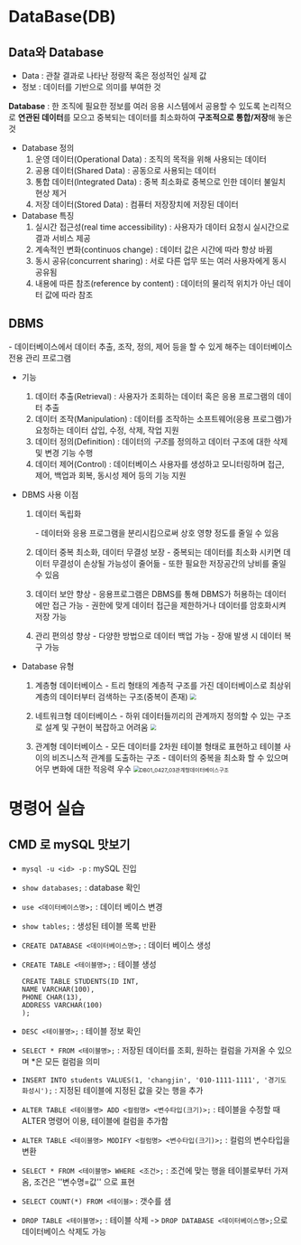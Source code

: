 # DataBase(DB)

## Data와 Database

- Data : 관찰 결과로 나타난 정량적 혹은 정성적인 실제 값
- 정보 : 데이터를 기반으로 의미를 부여한 것

**Database** : 한 조직에 필요한 정보를 여러 응용 시스템에서 공용할 수 있도록 논리적으로 **연관된 데이터**를 모으고 중복되는 데이터를 최소화하여 **구조적으로 통합/저장**해 놓은 것

- Database 정의
  1. 운영 데이터(Operational Data) : 조직의 목적을 위해 사용되는 데이터
  2. 공용 데이터(Shared Data) : 공동으로 사용되는 데이터
  3. 통합 데이터(Integrated Data) : 중복 최소화로 중복으로 인한 데이터 불일치 현상 제거
  4. 저장 데이터(Stored Data) : 컴퓨터 저장장치에 저장된 데이터
- Database 특징
  1. 실시간 접근성(real time accessibility) : 사용자가 데이터 요청시 실시간으로 결과 서비스 제공
  2. 계속적인 변화(continuos change) : 데이터 값은 시간에 따라 항상 바뀜
  3. 동시 공유(concurrent sharing) : 서로 다른 업무 또는 여러 사용자에게 동시 공유됨
  4. 내용에 따른 참조(reference by content) : 데이터의 물리적 위치가 아닌 데이터 값에 따라 참조

## DBMS

\- 데이터베이스에서 데이터 추출, 조작, 정의, 제어 등을 할 수 있게 해주는 데이터베이스 전용 관리 프로그램

- 기능
  1. 데이터 추출(Retrieval) : 사용자가 조회하는 데이터 혹은 응용 프로그램의 데이터 추출
  2. 데이터 조작(Manipulation) : 데이터를 조작하는 소프트웨어(응용 프로그램)가 요청하는 데이터 삽입, 수정, 삭제, 작업 지원
  3. 데이터 정의(Definition) : 데이터의 *구조*를 정의하고 데이터 구조에 대한 삭제 및 변경 기능 수행
  4. 데이터 제어(Control) : 데이터베이스 사용자를 생성하고 모니터링하며 접근, 제어, 백업과 회복, 동시성 제어 등의 기능 지원

- DBMS 사용 이점

  1. 데이터 독립화

     \- 데이터와 응용 프로그램을 분리시킴으로써 상호 영향 정도를 줄일 수 있음

  2. 데이터 중복 최소화, 데이터 무결성 보장
     \- 중복되는 데이터를 최소화 시키면 데이터 무결성이 손상될 가능성이 줄어듦
     \- 또한 필요한 저장공간의 낭비를 줄일 수 있음

  3. 데이터 보안 향상
     \- 응용프로그램은 DBMS를 통해 DBMS가 허용하는 데이터에만 접근 가능
     \- 권한에 맞게 데이터 접근을 제한하거나 데이터를 암호화시켜 저장 가능

  4. 관리 편의성 향상
     \- 다양한 방법으로 데이터 백업 가능
     \- 장애 발생 시 데이터 복구 가능

- Database 유형
  1. 계층형 데이터베이스
     \- 트리 형태의 계층적 구조를 가진 데이터베이스로 최상위 계층의 데이터부터 검색하는 구조(중복이 존재)
     <img src="C:\Users\hoon3\Git\TIL\DB\image\DB01_0427_01계층형데이터베이스구조.png" style="zoom:67%;" />
     
     
     
  2. 네트워크형 데이터베이스
     \- 하위 데이터들끼리의 관계까지 정의할 수 있는 구조로 설계 및 구현이 복잡하고 어려움
     <img src="C:\Users\hoon3\Git\TIL\DB\image\DB01_0427_02네트워크형데이터베이스구조.png" style="zoom: 67%;" />
     
     
     
  3. 관계형 데이터베이스
     \- 모든 데이터를 2차원 테이블 형태로 표현하고 테이블 사이의 비즈니스적 관계를 도출하는 구조
     \- 데이터의 중복을 최소화 할 수 있으며 어무 변화에 대한 적응력 우수
     <img src="C:\Users\hoon3\Git\TIL\DB\image\DB01_0427_03관계형데이터베이스구조.png" alt="DB01_0427_03관계형데이터베이스구조" style="zoom:67%;" />



# 명령어 실습

## CMD 로 mySQL 맛보기

- `mysql -u <id> -p` : mySQL 진입

- `show databases;` : database 확인

- `use <데이터베이스명>;` : 데이터 베이스 변경

- `show tables;` : 생성된 테이블 목록 반환

- `CREATE DATABASE <데이터베이스명>;` : 데이터 베이스 생성

- `CREATE TABLE <테이블명>;` : 테이블 생성

  ```mysql
  CREATE TABLE STUDENTS(ID INT, 
  NAME VARCHAR(100), 
  PHONE CHAR(13), 
  ADDRESS VARCHAR(100)
  );
  ```

- `DESC <테이블명>;` : 테이블 정보 확인

- `SELECT * FROM <테이블명>;` : 저장된 데이터를 조회, 원하는 컬럼을 가져올 수 있으며 *은 모든 컬럼을 의미

- `INSERT INTO students VALUES(1, 'changjin', '010-1111-1111', '경기도 화성시');` :  지정된 테이블에 지정된 값을 갖는 행을 추가

- `ALTER TABLE <테이블명> ADD <컬럼명> <변수타입(크기)>;` : 테이블을 수정할 때 ALTER 명령어 이용, 테이블에 컬럼을 추가함

- `ALTER TABLE <테이블명> MODIFY <컬럼명> <변수타입(크기)>;` : 컬럼의 변수타입을 변환

- `SELECT * FROM <테이블명> WHERE <조건>;` : 조건에 맞는 행을 테이블로부터 가져옴, 조건은 ''변수명=값'' 으로 표현

- `SELECT COUNT(*) FROM <테이블>` : 갯수를 샘

- `DROP TABLE <테이블명>;` : 테이블 삭제 -> `DROP DATABASE <데이터베이스명>;`으로 데이터베이스 삭제도 가능


